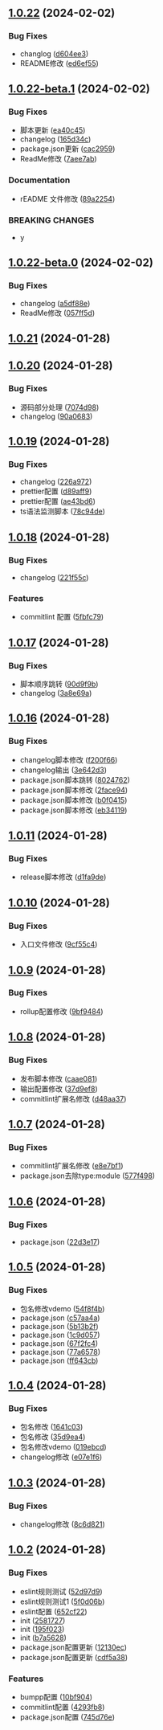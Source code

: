 ## [1.0.22](https://github.com/xiaoliangpan/rollup-utils-demo/compare/v1.0.22-beta.1...v1.0.22) (2024-02-02)


### Bug Fixes

* changlog ([d604ee3](https://github.com/xiaoliangpan/rollup-utils-demo/commit/d604ee34f7b9612b30d752cd175fa3b316d34e4f))
* README修改 ([ed6ef55](https://github.com/xiaoliangpan/rollup-utils-demo/commit/ed6ef555b4e7a4fc1dea702532fad8f69ce0fd79))



## [1.0.22-beta.1](https://github.com/xiaoliangpan/rollup-utils-demo/compare/v1.0.22-beta.0...v1.0.22-beta.1) (2024-02-02)


### Bug Fixes

* 脚本更新 ([ea40c45](https://github.com/xiaoliangpan/rollup-utils-demo/commit/ea40c45ecdc05242b353c3507bca99919354f989))
* changelog ([165d34c](https://github.com/xiaoliangpan/rollup-utils-demo/commit/165d34c9b008b3531750d626af093bb74ce2317c))
* package.json更新 ([cac2959](https://github.com/xiaoliangpan/rollup-utils-demo/commit/cac2959d99cf6c3e3c1a83fbf1263a3f7ae505a8))
* ReadMe修改 ([7aee7ab](https://github.com/xiaoliangpan/rollup-utils-demo/commit/7aee7ab8e195432a3f20dbb7ab98629bcf9164b4))


### Documentation

* rEADME 文件修改 ([89a2254](https://github.com/xiaoliangpan/rollup-utils-demo/commit/89a2254030886bd658f5c1bf2a96afaeffe42925))


### BREAKING CHANGES

* y



## [1.0.22-beta.0](https://github.com/xiaoliangpan/rollup-utils-demo/compare/v1.0.21...v1.0.22-beta.0) (2024-02-02)


### Bug Fixes

* changelog ([a5df88e](https://github.com/xiaoliangpan/rollup-utils-demo/commit/a5df88e37b9eef78a9e57916843a0c05f1330fcd))
* ReadMe修改 ([057ff5d](https://github.com/xiaoliangpan/rollup-utils-demo/commit/057ff5d8aa48e34a144d824692c307896405ad1c))



## [1.0.21](https://github.com/xiaoliangpan/rollup-utils-demo/compare/v1.0.20...v1.0.21) (2024-01-28)



## [1.0.20](https://github.com/xiaoliangpan/rollup-utils-demo/compare/v1.0.19...v1.0.20) (2024-01-28)


### Bug Fixes

* 源码部分处理 ([7074d98](https://github.com/xiaoliangpan/rollup-utils-demo/commit/7074d98511c894d2518dec2cbd0481c177def8fa))
* changelog ([90a0683](https://github.com/xiaoliangpan/rollup-utils-demo/commit/90a06836cc793e5736aef62cdacf93b5a32c8665))



## [1.0.19](https://github.com/xiaoliangpan/rollup-utils-demo/compare/v1.0.18...v1.0.19) (2024-01-28)


### Bug Fixes

* changelog ([226a972](https://github.com/xiaoliangpan/rollup-utils-demo/commit/226a972e117597bc33cc9821037d44551a8cc9c6))
* prettier配置 ([d89aff9](https://github.com/xiaoliangpan/rollup-utils-demo/commit/d89aff9418db2e6dc047fb2e069355eed41d38e7))
* prettier配置 ([ae43bd6](https://github.com/xiaoliangpan/rollup-utils-demo/commit/ae43bd6bc6ff1c96ae80ca32f19df318f5b1b2b9))
* ts语法监测脚本 ([78c94de](https://github.com/xiaoliangpan/rollup-utils-demo/commit/78c94de6a5c1e16dbefa257eb1b6274f107cd639))



## [1.0.18](https://github.com/xiaoliangpan/rollup-utils-demo/compare/v1.0.17...v1.0.18) (2024-01-28)


### Bug Fixes

* changelog ([221f55c](https://github.com/xiaoliangpan/rollup-utils-demo/commit/221f55c93e7fdbebb255b90aa4bf5510d2e76e18))


### Features

* commitlint 配置 ([5fbfc79](https://github.com/xiaoliangpan/rollup-utils-demo/commit/5fbfc7988a49335b63ae3eb02ea3eef6e0468841))



## [1.0.17](https://github.com/xiaoliangpan/rollup-utils-demo/compare/v1.0.16...v1.0.17) (2024-01-28)


### Bug Fixes

* 脚本顺序跳转 ([90d9f9b](https://github.com/xiaoliangpan/rollup-utils-demo/commit/90d9f9bd12c84097ee9bffcda6a83ad053b91fac))
* changelog ([3a8e69a](https://github.com/xiaoliangpan/rollup-utils-demo/commit/3a8e69a5eecd4fbe7e70e4af75b4c4d389ed36d1))



## [1.0.16](https://github.com/xiaoliangpan/rollup-utils-demo/compare/v1.0.11...v1.0.16) (2024-01-28)


### Bug Fixes

* changelog脚本修改 ([f200f66](https://github.com/xiaoliangpan/rollup-utils-demo/commit/f200f66c8a3feb20b75408f0d1d2d7abaa982865))
* changelog输出 ([3e642d3](https://github.com/xiaoliangpan/rollup-utils-demo/commit/3e642d37756f5191b76f239a7c190a3751439ebe))
* package.json脚本跳转 ([8024762](https://github.com/xiaoliangpan/rollup-utils-demo/commit/8024762801bd769393dd88dcaef2553bceb85da4))
* package.json脚本修改 ([2face94](https://github.com/xiaoliangpan/rollup-utils-demo/commit/2face944082d1c3f8ba378f99b9b444381c1758a))
* package.json脚本修改 ([b0f0415](https://github.com/xiaoliangpan/rollup-utils-demo/commit/b0f04151127139d30b38df842b3bcdd33f15f09d))
* package.json脚本修改 ([eb34119](https://github.com/xiaoliangpan/rollup-utils-demo/commit/eb341196bcfe498c578b248d5826027b91a54ffd))



## [1.0.11](https://github.com/xiaoliangpan/rollup-utils-demo/compare/v1.0.10...v1.0.11) (2024-01-28)


### Bug Fixes

* release脚本修改 ([d1fa9de](https://github.com/xiaoliangpan/rollup-utils-demo/commit/d1fa9ded9b02d0323c45759737aa20c624af01c5))



## [1.0.10](https://github.com/xiaoliangpan/rollup-utils-demo/compare/v1.0.9...v1.0.10) (2024-01-28)


### Bug Fixes

* 入口文件修改 ([9cf55c4](https://github.com/xiaoliangpan/rollup-utils-demo/commit/9cf55c4afc8ed9bb4293cf54767dab2c31c267f5))



## [1.0.9](https://github.com/xiaoliangpan/rollup-utils-demo/compare/v1.0.8...v1.0.9) (2024-01-28)


### Bug Fixes

* rollup配置修改 ([9bf9484](https://github.com/xiaoliangpan/rollup-utils-demo/commit/9bf94846f7024b743dc8ce9ff0b42c4eea4061c3))



## [1.0.8](https://github.com/xiaoliangpan/rollup-utils-demo/compare/v1.0.7...v1.0.8) (2024-01-28)


### Bug Fixes

* 发布脚本修改 ([caae081](https://github.com/xiaoliangpan/rollup-utils-demo/commit/caae08118d3568c381cb58f02ec998da8e6eb81f))
* 输出配置修改 ([37d9ef8](https://github.com/xiaoliangpan/rollup-utils-demo/commit/37d9ef8b922871292ed8ded3acba22f69a2f0e9d))
* commitlint扩展名修改 ([d48aa37](https://github.com/xiaoliangpan/rollup-utils-demo/commit/d48aa37d5e031211be54e7e028133c731d1743e3))



## [1.0.7](https://github.com/xiaoliangpan/rollup-utils-demo/compare/v1.0.6...v1.0.7) (2024-01-28)


### Bug Fixes

* commitlint扩展名修改 ([e8e7bf1](https://github.com/xiaoliangpan/rollup-utils-demo/commit/e8e7bf11999f5e928549c5e2e52026034d147242))
* package.json去除type:module ([577f498](https://github.com/xiaoliangpan/rollup-utils-demo/commit/577f4981ef49d2c33567827df67282d5fdd4bd53))



## [1.0.6](https://github.com/xiaoliangpan/rollup-utils-demo/compare/v1.0.5...v1.0.6) (2024-01-28)


### Bug Fixes

* package.json ([22d3e17](https://github.com/xiaoliangpan/rollup-utils-demo/commit/22d3e1781239b7a480406a41df2d84a37f800ab8))



## [1.0.5](https://github.com/xiaoliangpan/rollup-utils-demo/compare/v1.0.4...v1.0.5) (2024-01-28)


### Bug Fixes

* 包名修改vdemo ([54f8f4b](https://github.com/xiaoliangpan/rollup-utils-demo/commit/54f8f4b7030d59a6ab6488e20e51f30a68e42612))
* package.json ([c57aa4a](https://github.com/xiaoliangpan/rollup-utils-demo/commit/c57aa4a26f59b48dbcf3f597698809080cd42a4e))
* package.json ([5b13b2f](https://github.com/xiaoliangpan/rollup-utils-demo/commit/5b13b2ff2feffa453a8ede887217d7ffc0ae8f03))
* package.json ([1c9d057](https://github.com/xiaoliangpan/rollup-utils-demo/commit/1c9d0579b170b8ee76781bdaa714e3d7abe64751))
* package.json ([67f2fc4](https://github.com/xiaoliangpan/rollup-utils-demo/commit/67f2fc4ef519fb92ff87ac97d3adfa5157d9cf5a))
* package.json ([77a6578](https://github.com/xiaoliangpan/rollup-utils-demo/commit/77a6578b09a92a8dfc25f7695e7dbdd89ee42484))
* package.json ([ff643cb](https://github.com/xiaoliangpan/rollup-utils-demo/commit/ff643cb89bb0e62b7171973d86b58098127931b2))



## [1.0.4](https://github.com/xiaoliangpan/rollup-utils-demo/compare/v1.0.3...v1.0.4) (2024-01-28)


### Bug Fixes

* 包名修改 ([1641c03](https://github.com/xiaoliangpan/rollup-utils-demo/commit/1641c0365e5d14e1dfbab1092cdf8ff94835db28))
* 包名修改 ([35d9ea4](https://github.com/xiaoliangpan/rollup-utils-demo/commit/35d9ea44296ee5b886fc3a6101d3677e4c64ef44))
* 包名修改vdemo ([019ebcd](https://github.com/xiaoliangpan/rollup-utils-demo/commit/019ebcdb53dd5bbf7f3c2d5852fd7d7ff6ab9b54))
* changelog修改 ([e07e1f6](https://github.com/xiaoliangpan/rollup-utils-demo/commit/e07e1f666e6202cfb8c0c9fd9bc0e4ff9ab99350))



## [1.0.3](https://github.com/xiaoliangpan/rollup-utils-demo/compare/v1.0.2...v1.0.3) (2024-01-28)


### Bug Fixes

* changelog修改 ([8c6d821](https://github.com/xiaoliangpan/rollup-utils-demo/commit/8c6d82117a76df7ffc0f82754300fec27e7cc461))



## [1.0.2](https://github.com/xiaoliangpan/rollup-utils-demo/compare/b7a562801339d021d2cce3f3b1e59aacc9bf6b2d...v1.0.2) (2024-01-28)


### Bug Fixes

* eslint规则测试 ([52d97d9](https://github.com/xiaoliangpan/rollup-utils-demo/commit/52d97d98b087d5515a16c00cb7f6002c8b8aecf9))
* eslint规则测试1 ([5f0d06b](https://github.com/xiaoliangpan/rollup-utils-demo/commit/5f0d06b93305896fe14252e0ff19a052b52fdf14))
* eslint配置 ([652cf22](https://github.com/xiaoliangpan/rollup-utils-demo/commit/652cf2206a5e82d43e4802ce6b20a7e960853903))
* init ([2581727](https://github.com/xiaoliangpan/rollup-utils-demo/commit/2581727afa05a9b1085a5dbf1c4f1bf96eed8606))
* init ([195f023](https://github.com/xiaoliangpan/rollup-utils-demo/commit/195f023dba7382afd27ba3d63c63c52b6034b106))
* init ([b7a5628](https://github.com/xiaoliangpan/rollup-utils-demo/commit/b7a562801339d021d2cce3f3b1e59aacc9bf6b2d))
* package.json配置更新 ([12130ec](https://github.com/xiaoliangpan/rollup-utils-demo/commit/12130ec257a5338512902ede0c49c2ba0be5c8f3))
* package.json配置更新 ([cdf5a38](https://github.com/xiaoliangpan/rollup-utils-demo/commit/cdf5a380f3730d7d3bc3617d6c77c1f51d6f1068))


### Features

* bumpp配置 ([10bf904](https://github.com/xiaoliangpan/rollup-utils-demo/commit/10bf90492efcb082ee3742c7cc378c74b982302d))
* commitlint配置 ([4293fb8](https://github.com/xiaoliangpan/rollup-utils-demo/commit/4293fb82f9e0315444b7728c95282f4b668d26af))
* package.json配置 ([745d76e](https://github.com/xiaoliangpan/rollup-utils-demo/commit/745d76e3338ee24fdbacce8289917760336f036b))




